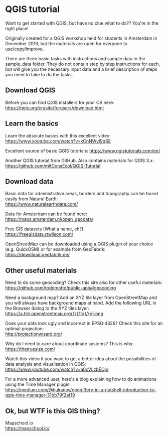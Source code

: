# QGIS tutorial
Want to get started with QGIS, but have no clue what to do?? You're in the right place! 

Originally created for a QGIS workshop held for students in Amsterdam in December 2019, but the materials are open for everyone to use/copy/improve.  

There are three basic tasks with instructions and sample data in the sample_data folder. They do not contain step by step instructions for each, but will give you the necessary input data and a brief description of steps you need to take to do the tasks.

## Download QGIS
Before you can find QGIS installers for your OS here:  
https://qgis.org/en/site/forusers/download.html

## Learn the basics

Learn the absolute basics with this excellent video:  
https://www.youtube.com/watch?v=kCnNWyl9qSE

Excellent source of basic QGIS tutorials:
https://www.qgistutorials.com/en/

Another QGIS tutorial from GitHub. Also contains materials for QGIS 3.x:  
https://github.com/mltConsEcol/QGIS-Tutorial

## Download data
Basic data for administrative areas, borders and topography can be found easily from Natural Earth:  
https://www.naturalearthdata.com/

Data for Amsterdam can be found here:  
https://maps.amsterdam.nl/open_geodata/

Free GIS datasets (What a name, eh?):  
https://freegisdata.rtwilson.com/

OpenStreetMap can be downloaded using a QGIS plugin of your choice (e.g. QuickOSM) or for example from GeoFabrik:  
https://download.geofabrik.de/



## Other useful materials  
Need to do some geocoding? Check this site also for other useful materials:  
https://github.com/toddmotto/public-apis#geocoding

Need a background map? Add an XYZ tile layer from OpenStreetMap and you will always have background maps at hand. Add the following URL in the Browser dialog to the XYZ tiles layer:  
https://a.tile.openstreetmap.org/{z}/{x}/{y}.png

Does your data look ugly and incorrect in EPSG:4326? Check this site for an optimal projection:  
http://projectionwizard.org/  

Why do I need to care about coordinate systems? This is why:
https://thetruesize.com/

Watch this video if you want to get a better idea about the possibilities of data analysis and visualisation in QGIS:  
https://www.youtube.com/watch?v=a0cVLzbEOig

For a more advanced user, here's a blog explaining how to do animations using the Time Manager plugin:  
https://medium.com/@tjukanov/geogiffery-in-a-nutshell-introduction-to-qgis-time-manager-31bb79f2af19

## Ok, but WTF is this GIS thing?
Mapschool.io  
https://mapschool.io/
